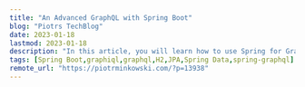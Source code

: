 ```yaml
---
title: "An Advanced GraphQL with Spring Boot"
blog: "Piotrs TechBlog"
date: 2023-01-18
lastmod: 2023-01-18
description: "In this article, you will learn how to use Spring for GraphQL in your Spring Boot app. Spring for GraphQL is a relatively new project. The 1.0 version was released a few months ago. Before that release, we had to include third-party libraries to simplify GraphQL implementation in the Spring Boot app. I have already [\u2026] The post An Advanced GraphQL with Spring Boot appeared first on Piotr's TechBlog."
tags: [Spring Boot,graphiql,graphql,H2,JPA,Spring Data,spring-graphql]
remote_url: "https://piotrminkowski.com/?p=13938"
---
```

